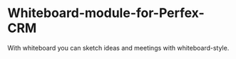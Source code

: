 # Whiteboard-module-for-Perfex-CRM
With whiteboard you can sketch ideas and meetings with whiteboard-style.
